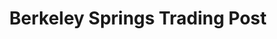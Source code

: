 ---
title: "Berkeley Springs Trading Post"
url: /berkeley-springs/berkeley-springs-trading-post/
shop: sports
---